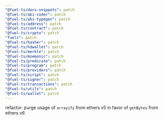 ```yaml
---
"@fuel-ts/docs-snippets": patch
"@fuel-ts/abi-coder": patch
"@fuel-ts/abi-typegen": patch
"@fuel-ts/address": patch
"@fuel-ts/contract": patch
"@fuel-ts/crypto": patch
"fuels": patch
"@fuel-ts/hasher": patch
"@fuel-ts/hdwallet": patch
"@fuel-ts/merkle": patch
"@fuel-ts/mnemonic": patch
"@fuel-ts/predicate": patch
"@fuel-ts/program": patch
"@fuel-ts/providers": patch
"@fuel-ts/script": patch
"@fuel-ts/signer": patch
"@fuel-ts/transactions": patch
"@fuel-ts/utils": patch
"@fuel-ts/wallet": patch
---
```


refactor: purge usage of `arrayify` from ethers v5 in favor of `getBytes` from ethers v6
